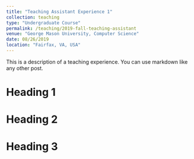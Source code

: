 ```yaml
---
title: "Teaching Assistant Experience 1"
collection: teaching
type: "Undergraduate Course"
permalink: /teaching/2019-fall-teaching-assistant
venue: "George Mason University, Computer Science"
date: 08/26/2019
location: "Fairfax, VA, USA"
---
```


This is a description of a teaching experience. You can use markdown like any other post.

Heading 1
======

Heading 2
======

Heading 3
======
